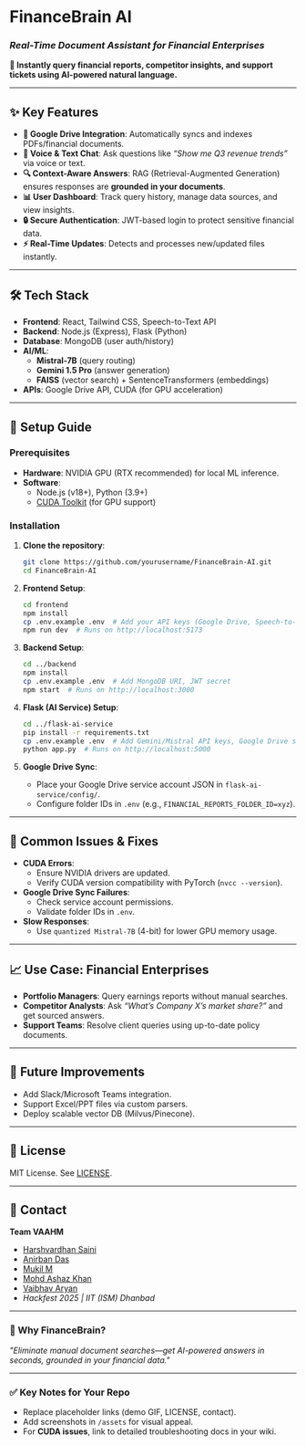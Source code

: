 # **FinanceBrain AI**  
### *Real-Time Document Assistant for Financial Enterprises*  
**🚀 Instantly query financial reports, competitor insights, and support tickets using AI-powered natural language.**  

---

## **✨ Key Features**  
- **📂 Google Drive Integration**: Automatically syncs and indexes PDFs/financial documents.  
- **💬 Voice & Text Chat**: Ask questions like *“Show me Q3 revenue trends”* via voice or text.  
- **🔍 Context-Aware Answers**: RAG (Retrieval-Augmented Generation) ensures responses are **grounded in your documents**.  
- **📊 User Dashboard**: Track query history, manage data sources, and view insights.  
- **🔒 Secure Authentication**: JWT-based login to protect sensitive financial data.  
- **⚡ Real-Time Updates**: Detects and processes new/updated files instantly.  

---

## **🛠️ Tech Stack**  
- **Frontend**: React, Tailwind CSS, Speech-to-Text API  
- **Backend**: Node.js (Express), Flask (Python)  
- **Database**: MongoDB (user auth/history)  
- **AI/ML**:  
  - **Mistral-7B** (query routing)  
  - **Gemini 1.5 Pro** (answer generation)  
  - **FAISS** (vector search) + SentenceTransformers (embeddings)  
- **APIs**: Google Drive API, CUDA (for GPU acceleration)  

---

## **🚀 Setup Guide**  

### **Prerequisites**  
- **Hardware**: NVIDIA GPU (RTX recommended) for local ML inference.  
- **Software**:  
  - Node.js (v18+), Python (3.9+)  
  - [CUDA Toolkit](https://developer.nvidia.com/cuda-downloads) (for GPU support)  

### **Installation**  
1. **Clone the repository**:  
   ```bash
   git clone https://github.com/yourusername/FinanceBrain-AI.git
   cd FinanceBrain-AI
   ```

2. **Frontend Setup**:  
   ```bash
   cd frontend
   npm install
   cp .env.example .env  # Add your API keys (Google Drive, Speech-to-Text)
   npm run dev  # Runs on http://localhost:5173
   ```

3. **Backend Setup**:  
   ```bash
   cd ../backend
   npm install
   cp .env.example .env  # Add MongoDB URI, JWT secret
   npm start  # Runs on http://localhost:3000
   ```

4. **Flask (AI Service) Setup**:  
   ```bash
   cd ../flask-ai-service
   pip install -r requirements.txt
   cp .env.example .env  # Add Gemini/Mistral API keys, Google Drive service account
   python app.py  # Runs on http://localhost:5000
   ```

5. **Google Drive Sync**:  
   - Place your Google Drive service account JSON in `flask-ai-service/config/`.  
   - Configure folder IDs in `.env` (e.g., `FINANCIAL_REPORTS_FOLDER_ID=xyz`).  

---

## **🐛 Common Issues & Fixes**  
- **CUDA Errors**:  
  - Ensure NVIDIA drivers are updated.  
  - Verify CUDA version compatibility with PyTorch (`nvcc --version`).  
- **Google Drive Sync Failures**:  
  - Check service account permissions.  
  - Validate folder IDs in `.env`.  
- **Slow Responses**:  
  - Use `quantized Mistral-7B` (4-bit) for lower GPU memory usage.  

---

## **📈 Use Case: Financial Enterprises**  
- **Portfolio Managers**: Query earnings reports without manual searches.  
- **Competitor Analysts**: Ask *“What’s Company X’s market share?”* and get sourced answers.  
- **Support Teams**: Resolve client queries using up-to-date policy documents.  

---

## **🔮 Future Improvements**  
- Add Slack/Microsoft Teams integration.  
- Support Excel/PPT files via custom parsers.  
- Deploy scalable vector DB (Milvus/Pinecone).  

---

## **📜 License**  
MIT License. See [LICENSE](LICENSE).  

---

## **💬 Contact**  
**Team VAAHM**  
- [Harshvardhan Saini](https://www.linkedin.com/in/harshvardhan-saini-h1065/)  
- [Anirban Das](https://www.linkedin.com/in/anirban-das-2014412b9/)  
- [Mukil M](https://www.linkedin.com/in/mukil-m-941513287/)  
- [Mohd Ashaz Khan](https://www.linkedin.com/in/mohd-ashaz-khan-235244287/)  
- [Vaibhav Aryan](https://www.linkedin.com/in/vaibhav-aryan-00650b287/)  
- *Hackfest 2025 | IIT (ISM) Dhanbad*  

---

### **🎯 Why FinanceBrain?**  
*"Eliminate manual document searches—get AI-powered answers in seconds, grounded in your financial data."*  

--- 

### **✅ Key Notes for Your Repo**  
- Replace placeholder links (demo GIF, LICENSE, contact).  
- Add screenshots in `/assets` for visual appeal.  
- For **CUDA issues**, link to detailed troubleshooting docs in your wiki.  
